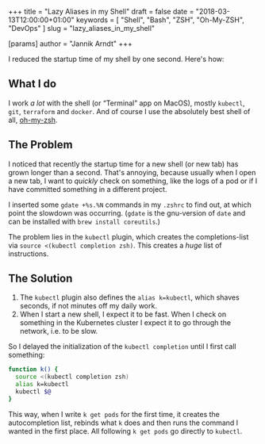 +++
title = "Lazy Aliases in my Shell"
draft = false
date = "2018-03-13T12:00:00+01:00"
keywords = [ "Shell", "Bash", "ZSH", "Oh-My-ZSH", "DevOps" ]
slug = "lazy_aliases_in_my_shell"

[params]
  author = "Jannik Arndt"
+++

I reduced the startup time of my shell by one second. Here's how:

## What I do

I work _a lot_ with the shell (or “Terminal” app on MacOS), mostly `kubectl`, `git`, `terraform` and `docker`. And of course I use the absolutely best shell of all, [oh-my-zsh](http://ohmyz.sh).

## The Problem

I noticed that recently the startup time for a new shell (or new tab) has grown longer than a second. That's annoying, because usually when I open a new tab, I want to _quickly_ check on something, like the logs of a pod or if I have committed something in a different project.

I inserted some `gdate +%s.%N` commands in my `.zshrc` to find out, at which point the slowdown was occurring. (`gdate` is the gnu-version of `date` and can be installed with `brew install coreutils`.)

The problem lies in the `kubectl` plugin, which creates the completions-list via `source <(kubectl completion zsh)`. This creates a _huge_ list of instructions.

## The Solution

1. The `kubectl` plugin also defines the `alias k=kubectl`, which shaves seconds, if not minutes off my daily work.
2. When I start a new shell, I expect it to be fast. When I check on something in the Kubernetes cluster I expect it to go through the network, i.e. to be slow.

So I delayed the initialization of the `kubectl completion` until I first call something:

```bash
function k() {
  source <(kubectl completion zsh)
  alias k=kubectl
  kubectl $@
}
```

This way, when I write `k get pods` for the first time, it creates the autocompletion list, rebinds what `k` does and then runs the command I wanted in the first place. All following `k get pods` go directly to `kubectl`.